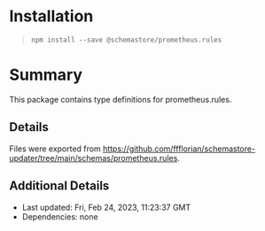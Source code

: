 # Installation
> `npm install --save @schemastore/prometheus.rules`

# Summary
This package contains type definitions for prometheus.rules.

## Details
Files were exported from https://github.com/ffflorian/schemastore-updater/tree/main/schemas/prometheus.rules.

## Additional Details
* Last updated: Fri, Feb 24, 2023, 11:23:37 GMT
* Dependencies: none
